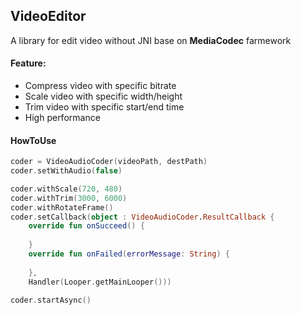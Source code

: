## VideoEditor
A library for edit video without JNI base on **MediaCodec** farmework

#### Feature:
* Compress video with specific bitrate
* Scale video with specific width/height
* Trim video with specific start/end time
* High performance

#### HowToUse

``` kotlin
coder = VideoAudioCoder(videoPath, destPath)
coder.setWithAudio(false)

coder.withScale(720, 480)
coder.withTrim(3000, 6000)
coder.withRotateFrame()
coder.setCallback(object : VideoAudioCoder.ResultCallback {
    override fun onSucceed() {
         
    }
    override fun onFailed(errorMessage: String) {
                  
    },
    Handler(Looper.getMainLooper()))

coder.startAsync()

```